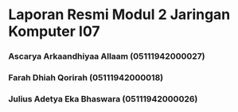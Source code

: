 # Laporan Resmi Modul 2 Jaringan Komputer I07

### Ascarya Arkaandhiyaa Allaam	  (05111942000027)

### Farah Dhiah Qorirah 		       (05111942000018)

### Julius Adetya Eka Bhaswara 	  (05111942000026)
